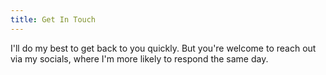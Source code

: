 ```yaml
---
title: Get In Touch
---
```


I'll do my best to get back to you quickly. But you're welcome to reach out via my socials, where I'm more likely to respond the same day.
